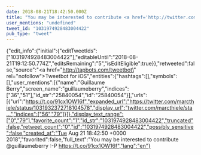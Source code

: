 ```yaml
---
date: 2018-08-21T18:42:50.000Z
title: "You may be interested to contribute <a href='http://twitter.com/guillaumeberry'>@guillaumeberry</a> :-P https://t.co/91cx1OW16f″"
user_mentions: "undefined"
tweet_id: "1031974928483004422"
pub_type: "tweet"
---
```

{"edit_info":{"initial":{"editTweetIds":["1031974928483004422"],"editableUntil":"2018-08-21T19:12:50.774Z","editsRemaining":"5","isEditEligible":true}},"retweeted":false,"source":"<a href=\"http://tapbots.com/tweetbot\" rel=\"nofollow\">Tweetbot for iΟS</a>","entities":{"hashtags":[],"symbols":[],"user_mentions":[{"name":"Guillaume Berry","screen_name":"guillaumeberry","indices":["36","51"],"id_str":"25840054","id":"25840054"}],"urls":[{"url":"https://t.co/91cx1OW16f","expanded_url":"https://twitter.com/marcthiele/status/1031932372718104578","display_url":"twitter.com/marcthiele/sta…","indices":["56","79"]}]},"display_text_range":["0","79"],"favorite_count":"1","id_str":"1031974928483004422","truncated":false,"retweet_count":"0","id":"1031974928483004422","possibly_sensitive":false,"created_at":"Tue Aug 21 18:42:50 +0000 2018","favorited":false,"full_text":"You may be interested to contribute @guillaumeberry :-P https://t.co/91cx1OW16f","lang":"en"}
